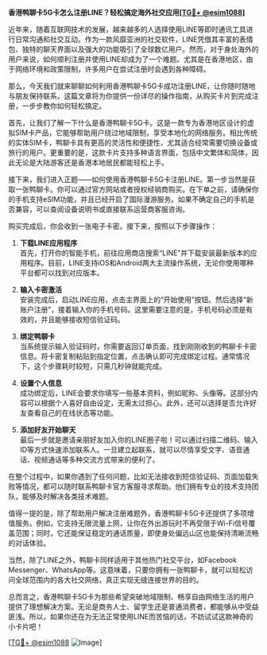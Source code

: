 **香港鸭聊卡5G卡怎么注册LINE？轻松搞定海外社交应用[[TG💪+ @esim1088](https://t.me/s/esim1088)]**

近年来，随着互联网技术的发展，越来越多的人选择使用LINE等即时通讯工具进行日常沟通和社交互动。作为一款风靡亚洲的社交软件，LINE凭借其丰富的表情包、独特的聊天界面以及强大的功能吸引了全球数亿用户。然而，对于身处海外的用户来说，如何顺利注册并使用LINE却成为了一个难题。尤其是在香港地区，由于网络环境和政策限制，许多用户在尝试注册时会遇到各种障碍。

那么，今天我们就来聊聊如何利用香港鸭聊卡5G卡成功注册LINE，让你随时随地与朋友保持联系。这篇文章将为你提供一份详尽的操作指南，从购买卡片到完成注册，一步步教你如何轻松搞定。

首先，让我们了解一下什么是香港鸭聊卡5G卡。这是一款专为香港地区设计的虚拟SIM卡产品，它能够帮助用户绕过地域限制，享受本地化的网络服务。相比传统的实体SIM卡，鸭聊卡具有更高的灵活性和便捷性，尤其适合经常需要切换设备或旅行的用户。更重要的是，这款卡片支持多种语言界面，包括中文繁体和简体，因此无论是大陆游客还是香港本地居民都能轻松上手。

接下来，我们进入正题——如何使用香港鸭聊卡5G卡注册LINE。第一步当然是获取一张鸭聊卡。你可以通过官方网站或者授权经销商购买。在下单之前，请确保你的手机支持eSIM功能，并且已经开启了国际漫游服务。如果不确定自己的手机是否兼容，可以查阅设备说明书或直接联系运营商客服咨询。

购买完成后，你会收到一张电子卡密。接下来，按照以下步骤操作：

1. **下载LINE应用程序**  
   首先，打开你的智能手机，前往应用商店搜索“LINE”并下载安装最新版本的应用程序。目前，LINE支持iOS和Android两大主流操作系统，无论你使用哪种平台都可以找到对应版本。

2. **输入卡密激活**  
   安装完成后，启动LINE应用，点击主界面上的“开始使用”按钮。然后选择“新账户注册”，接着输入你的手机号码。这里需要注意的是，手机号码必须是有效的，并且能够接收短信验证码。

3. **绑定鸭聊卡**  
   当系统提示输入验证码时，你需要返回订单页面，找到刚刚收到的鸭聊卡卡密信息。将卡密复制粘贴到指定位置，点击确认即可完成绑定过程。通常情况下，这个步骤耗时较短，只需几秒钟就能完成。

4. **设置个人信息**  
   成功绑定后，LINE会要求你填写一些基本资料，例如昵称、头像等。这部分内容可以根据个人喜好自由设定，无需太过担心。此外，还可以选择是否允许好友查看自己的在线状态等功能。

5. **添加好友开始聊天**  
   最后一步就是邀请亲朋好友加入你的LINE圈子啦！可以通过扫描二维码、输入ID等方式快速添加联系人。一旦建立起联系，就可以尽情享受文字、语音通话、视频通话等多种交流方式带来的便利了。

在整个过程中，如果你遇到了任何问题，比如无法接收到短信验证码、页面加载失败等情况，都可以随时联系鸭聊卡官方客服寻求帮助。他们拥有专业的技术支持团队，能够及时解决各类技术难题。

值得一提的是，除了帮助用户解决注册难题外，香港鸭聊卡5G卡还提供了多项增值服务。例如，它支持无限流量上网，让你在外出游玩时不再受限于Wi-Fi信号覆盖范围；同时，它还能保证稳定的通话质量，即使身处偏远山区也能保持清晰流畅的对话体验。

当然，除了LINE之外，鸭聊卡同样适用于其他热门社交平台，如Facebook Messenger、WhatsApp等。这意味着，只要你拥有一张鸭聊卡，就可以轻松访问全球范围内的各大社交网络，真正实现无缝连接世界的目的。

总而言之，香港鸭聊卡5G卡为那些希望突破地域限制、畅享自由网络生活的用户提供了理想解决方案。无论是商务人士、留学生还是普通消费者，都能够从中受益匪浅。所以，如果你还在为无法正常使用LINE而苦恼的话，不妨试试这款神奇的小卡片吧！

[[TG💪+ @esim1088](https://t.me/s/esim1088) ![Image](https://i.postimg.cc/4NQfJmqS/Snipaste-2025-05-13-00-14-12.png)]